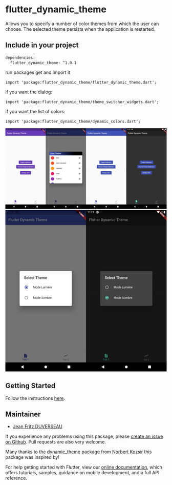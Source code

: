 # flutter_dynamic_theme

Allows you to specify a number of color themes from which the user can choose. The selected theme persists when the application is restarted.

## Include in your project
```
dependencies:
  flutter_dynamic_theme: ^1.0.1
```
run packages get and import it
```
import 'package:flutter_dynamic_theme/flutter_dynamic_theme.dart';
```
if you want the dialog:
```
import 'package:flutter_dynamic_theme/theme_switcher_widgets.dart';
```
if you want the list of colors:
```
import 'package:flutter_dynamic_theme/dynamic_colors.dart';
```
![image](assets/Screenshot1.jpg)
![image](assets/Screenshot2.jpg)

## Getting Started

Follow the instructions [here](https://pub.dev/packages/flutter_dynamic_theme/install).

## Maintainer

* [Jean Fritz DUVERSEAU](https://github.com/Grafritz)

If you experience any problems using this package, please [create an issue on Github](https://github.com/Grafritz/flutter_dynamic_theme/issues). Pull requests are also very welcome.

Many thanks to the [dynamic_theme](https://pub.dev/packages/dynamic_theme) package from [
Norbert Kozsir](https://github.com/Norbert515) this package was inspired by!

For help getting started with Flutter, view our
[online documentation](https://flutter.dev/docs), which offers tutorials,
samples, guidance on mobile development, and a full API reference.

